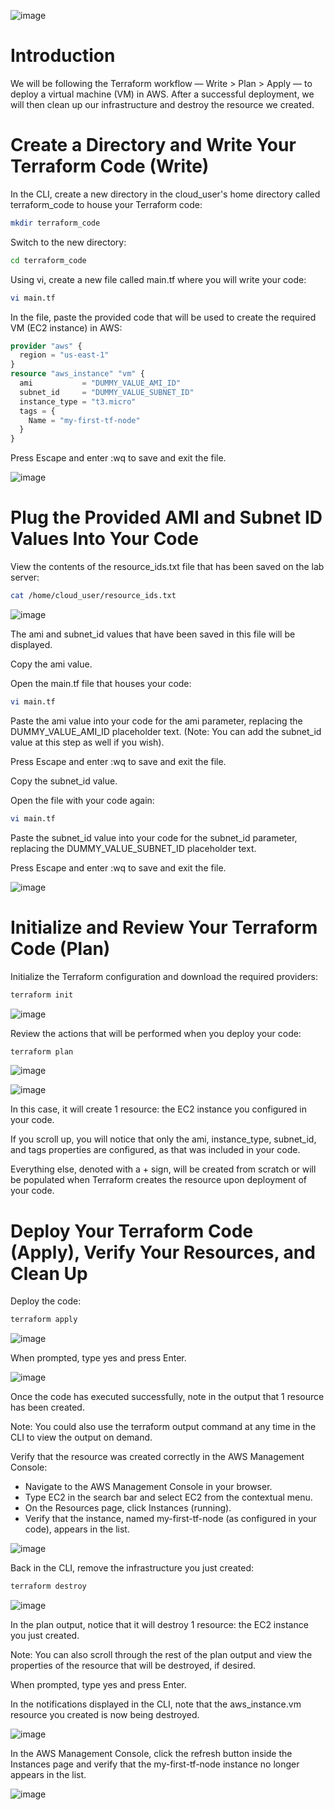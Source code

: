 ![image](https://user-images.githubusercontent.com/44756128/116551358-78913680-a8bd-11eb-902f-95eb1535b9e4.png)

# Introduction
We will be following the Terraform workflow — Write > Plan > Apply — to deploy a virtual machine (VM) in AWS. After a successful deployment, we will then clean up our infrastructure and destroy the resource we created.

# Create a Directory and Write Your Terraform Code (Write)
In the CLI, create a new directory in the cloud_user's home directory called terraform_code to house your Terraform code:
```sh
mkdir terraform_code
```

Switch to the new directory:
```sh
cd terraform_code
```

Using vi, create a new file called main.tf where you will write your code:
```sh
vi main.tf
```

In the file, paste the provided code that will be used to create the required VM (EC2 instance) in AWS:
```tf
provider "aws" {
  region = "us-east-1"
}
resource "aws_instance" "vm" {
  ami           = "DUMMY_VALUE_AMI_ID"
  subnet_id     = "DUMMY_VALUE_SUBNET_ID"
  instance_type = "t3.micro"
  tags = {
    Name = "my-first-tf-node"
  }
}
```

Press Escape and enter :wq to save and exit the file.

![image](https://user-images.githubusercontent.com/44756128/116552116-4cc28080-a8be-11eb-819f-b6622f1f156f.png)

# Plug the Provided AMI and Subnet ID Values Into Your Code
View the contents of the resource_ids.txt file that has been saved on the lab server:
```sh
cat /home/cloud_user/resource_ids.txt
```

![image](https://user-images.githubusercontent.com/44756128/116552513-b9d61600-a8be-11eb-9ae3-4712b2a77244.png)

The ami and subnet_id values that have been saved in this file will be displayed.

Copy the ami value.

Open the main.tf file that houses your code:
```sh
vi main.tf
```

Paste the ami value into your code for the ami parameter, replacing the DUMMY_VALUE_AMI_ID placeholder text. (Note: You can add the subnet_id value at this step as well if you wish).

Press Escape and enter :wq to save and exit the file.

Copy the subnet_id value.

Open the file with your code again:
```sh
vi main.tf
```

Paste the subnet_id value into your code for the subnet_id parameter, replacing the DUMMY_VALUE_SUBNET_ID placeholder text.

Press Escape and enter :wq to save and exit the file.

![image](https://user-images.githubusercontent.com/44756128/116552542-c35f7e00-a8be-11eb-9ddb-4cff6156805a.png)

# Initialize and Review Your Terraform Code (Plan)
Initialize the Terraform configuration and download the required providers:
```sh
terraform init
```

![image](https://user-images.githubusercontent.com/44756128/116552722-f275ef80-a8be-11eb-8249-ad30a8c9dfb4.png)

Review the actions that will be performed when you deploy your code:
```sh
terraform plan
```

![image](https://user-images.githubusercontent.com/44756128/116552770-00c40b80-a8bf-11eb-8a56-ecff04d2f019.png)

![image](https://user-images.githubusercontent.com/44756128/116552793-09b4dd00-a8bf-11eb-9f7e-82c3ff6717bf.png)

In this case, it will create 1 resource: the EC2 instance you configured in your code.

If you scroll up, you will notice that only the ami, instance_type, subnet_id, and tags properties are configured, as that was included in your code.

Everything else, denoted with a + sign, will be created from scratch or will be populated when Terraform creates the resource upon deployment of your code.

# Deploy Your Terraform Code (Apply), Verify Your Resources, and Clean Up
Deploy the code:
```sh
terraform apply
```

![image](https://user-images.githubusercontent.com/44756128/116553007-48e32e00-a8bf-11eb-8337-781b558a630f.png)

When prompted, type yes and press Enter.

![image](https://user-images.githubusercontent.com/44756128/116552972-3ff25c80-a8bf-11eb-8bce-c2c3525b98dc.png)

Once the code has executed successfully, note in the output that 1 resource has been created.

Note: You could also use the terraform output command at any time in the CLI to view the output on demand.

Verify that the resource was created correctly in the AWS Management Console:
  - Navigate to the AWS Management Console in your browser.
  - Type EC2 in the search bar and select EC2 from the contextual menu.
  - On the Resources page, click Instances (running).
  - Verify that the instance, named my-first-tf-node (as configured in your code), appears in the list.

![image](https://user-images.githubusercontent.com/44756128/116553109-62847580-a8bf-11eb-93da-6ee4afffe22e.png)

Back in the CLI, remove the infrastructure you just created:
```sh
terraform destroy
```

![image](https://user-images.githubusercontent.com/44756128/116553214-821b9e00-a8bf-11eb-8a74-c534f095bf74.png)

In the plan output, notice that it will destroy 1 resource: the EC2 instance you just created.

Note: You can also scroll through the rest of the plan output and view the properties of the resource that will be destroyed, if desired.

When prompted, type yes and press Enter.

In the notifications displayed in the CLI, note that the aws_instance.vm resource you created is now being destroyed.

![image](https://user-images.githubusercontent.com/44756128/116553292-965f9b00-a8bf-11eb-9065-175f79941808.png)

In the AWS Management Console, click the refresh button inside the Instances page and verify that the my-first-tf-node instance no longer appears in the list.

![image](https://user-images.githubusercontent.com/44756128/116553345-a4152080-a8bf-11eb-822c-12a90357d15d.png)

